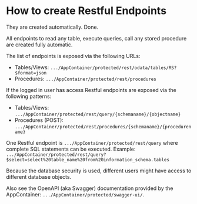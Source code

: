 # How to create Restful Endpoints

They are created automatically. Done.

All endpoints to read any table, execute queries, call any stored procedure are created fully automatic.

The list of endpoints is exposed via the following URLs:
 - Tables/Views: `.../AppContainer/protected/rest/odata/tables/RS?$format=json`
 - Procedures: `.../AppContainer/protected/rest/procedures`

If the logged in user has access Restful endpoints are exposed via the following patterns:
 - Tables/Views: `.../AppContainer/protected/rest/query/{schemaname}/{objectname}`
 - Procedures (POST): `.../AppContainer/protected/rest/procedures/{schemaname}/{procedurename}`
 
One Restful endpoint is `.../AppContainer/protected/rest/query` where complete SQL statements can be executed. 
Example: `.../AppContainer/protected/rest/query?$select=select%20table_name%20from%20information_schema.tables`

Because the database security is used, different users might have access to different database objects.

Also see the OpenAPI (aka Swagger) documentation provided by the AppContainer: `.../AppContainer/protected/swagger-ui/`.

